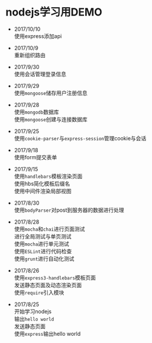 # nodejs学习用DEMO

* 2017/10/10  
使用express添加api  

* 2017/10/9  
重新组织路由  

* 2017/9/30  
使用会话管理登录信息  

* 2017/9/29  
使用`mongoose`储存用户注册信息  

* 2017/9/28  
使用`mongodb`数据库  
使用`mongoose`创建与连接数据库  

* 2017/9/25  
使用`cookie-parser`与`express-session`管理cookie与会话  

* 2017/9/18  
使用form提交表单  

* 2017/9/15  
使用`handlebars`模板渲染页面  
使用hbs简化模板后缀名  
使用中间件渲染局部视图  

* 2017/8/30  
使用`bodyParser`对post到服务器的数据进行处理  

* 2017/8/28  
使用`mocha`和`chai`进行页面测试  
进行全局测试与单页测试  
使用`mocha`进行单元测试  
使用`ESLint`进行代码检查  
使用`grunt`进行自动化测试  

* 2017/8/26  
使用`express3-handlebars`模板页面  
发送静态页面及动态渲染页面  
使用`require`引入模块  

* 2017/8/25  
开始学习nodejs  
输出`hello world`  
发送静态页面  
使用`express`输出hello world  